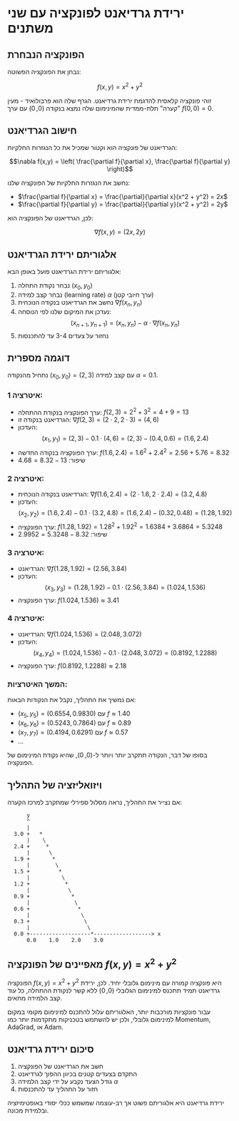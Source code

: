 # ירידת גרדיאנט לפונקציה עם שני משתנים

## הפונקציה הנבחרת
נבחן את הפונקציה הפשוטה:

$$f(x,y) = x^2 + y^2$$

זוהי פונקציה קלאסית להדגמת ירידת גרדיאנט. הגרף שלה הוא פרבולואיד - מעין "קערה" תלת-ממדית שהמינימום שלה נמצא בנקודה $(0,0)$ עם ערך $f(0,0) = 0$.

## חישוב הגרדיאנט

הגרדיאנט של פונקציה הוא וקטור שמכיל את כל הנגזרות החלקיות:

$$\nabla f(x,y) = \left( \frac{\partial f}{\partial x}, \frac{\partial f}{\partial y} \right)$$

נחשב את הנגזרות החלקיות של הפונקציה שלנו:

* $\frac{\partial f}{\partial x} = \frac{\partial}{\partial x}(x^2 + y^2) = 2x$
* $\frac{\partial f}{\partial y} = \frac{\partial}{\partial y}(x^2 + y^2) = 2y$

לכן, הגרדיאנט של הפונקציה הוא:

$$\nabla f(x,y) = (2x, 2y)$$

## אלגוריתם ירידת הגרדיאנט

אלגוריתם ירידת הגרדיאנט פועל באופן הבא:

1. נבחר נקודת התחלה $(x_0, y_0)$
2. נבחר קצב למידה (learning rate) $\alpha$ (ערך חיובי קטן)
3. נחשב את הגרדיאנט בנקודה הנוכחית $\nabla f(x_n, y_n)$
4. נעדכן את המיקום שלנו לפי הנוסחה:
   $$(x_{n+1}, y_{n+1}) = (x_n, y_n) - \alpha \cdot \nabla f(x_n, y_n)$$
5. נחזור על צעדים 3-4 עד להתכנסות

## דוגמה מספרית

נתחיל מהנקודה $(x_0, y_0) = (2, 3)$ עם קצב למידה $\alpha = 0.1$.

### איטרציה 1:
* ערך הפונקציה בנקודת ההתחלה: $f(2,3) = 2^2 + 3^2 = 4 + 9 = 13$
* הגרדיאנט בנקודה זו: $\nabla f(2,3) = (2 \cdot 2, 2 \cdot 3) = (4, 6)$
* העדכון:
  $$(x_1, y_1) = (2, 3) - 0.1 \cdot (4, 6) = (2, 3) - (0.4, 0.6) = (1.6, 2.4)$$
* ערך הפונקציה בנקודה החדשה: $f(1.6, 2.4) = 1.6^2 + 2.4^2 = 2.56 + 5.76 = 8.32$
* שיפור: $13 - 8.32 = 4.68$

### איטרציה 2:
* הגרדיאנט בנקודה הנוכחית: $\nabla f(1.6, 2.4) = (2 \cdot 1.6, 2 \cdot 2.4) = (3.2, 4.8)$
* העדכון:
  $$(x_2, y_2) = (1.6, 2.4) - 0.1 \cdot (3.2, 4.8) = (1.6, 2.4) - (0.32, 0.48) = (1.28, 1.92)$$
* ערך הפונקציה: $f(1.28, 1.92) = 1.28^2 + 1.92^2 = 1.6384 + 3.6864 = 5.3248$
* שיפור: $8.32 - 5.3248 = 2.9952$

### איטרציה 3:
* הגרדיאנט: $\nabla f(1.28, 1.92) = (2.56, 3.84)$
* העדכון:
  $$(x_3, y_3) = (1.28, 1.92) - 0.1 \cdot (2.56, 3.84) = (1.024, 1.536)$$
* ערך הפונקציה: $f(1.024, 1.536) \approx 3.41$

### איטרציה 4:
* הגרדיאנט: $\nabla f(1.024, 1.536) = (2.048, 3.072)$
* העדכון:
  $$(x_4, y_4) = (1.024, 1.536) - 0.1 \cdot (2.048, 3.072) = (0.8192, 1.2288)$$
* ערך הפונקציה: $f(0.8192, 1.2288) \approx 2.18$

### המשך האיטרציות:
אם נמשיך את התהליך, נקבל את הנקודות הבאות:
* $(x_5, y_5) = (0.6554, 0.9830)$ עם $f \approx 1.40$
* $(x_6, y_6) = (0.5243, 0.7864)$ עם $f \approx 0.89$
* $(x_7, y_7) = (0.4194, 0.6291)$ עם $f \approx 0.57$
* ...

בסופו של דבר, הנקודה תתקרב יותר ויותר ל-$(0,0)$, שהיא נקודת המינימום של הפונקציה.

## ויזואליזציה של התהליך

אם נצייר את התהליך, נראה מסלול ספירלי שמתקרב למרכז הקערה:

```
      y
      ^
      |
  3.0 +   *
      |    \
  2.4 +     *
      |      \
  1.9 +       *
      |        \
  1.5 +         *
      |          \
  1.2 +           *
      |            \
  0.9 +             *
      |              \
  0.6 +               *
      |                \
  0.3 +                 \
      |                  \
  0.0 +-------------------*------------------> x
      0.0    1.0    2.0    3.0
```

## מאפיינים של הפונקציה $f(x,y) = x^2 + y^2$

הפונקציה $f(x,y) = x^2 + y^2$ היא פונקציה קמורה עם מינימום גלובלי יחיד. לכן, ירידת גרדיאנט תמיד תתכנס למינימום הגלובלי $(0,0)$ ללא קשר לנקודת ההתחלה, כל עוד קצב הלמידה מתאים.

עבור פונקציות מורכבות יותר, האלגוריתם עלול להתכנס למינימום מקומי במקום למינימום גלובלי, ולכן יש להשתמש בטכניקות מתקדמות יותר כמו Momentum, AdaGrad, או Adam.

## סיכום ירידת גרדיאנט

1. חשב את הגרדיאנט של הפונקציה
2. התקדם בצעדים קטנים בכיוון ההפוך לגרדיאנט
3. גודל הצעד נקבע על ידי קצב הלמידה $\alpha$
4. חזור על התהליך עד להתכנסות

ירידת גרדיאנט היא אלגוריתם פשוט אך רב-עוצמה שמשמש ככלי יסודי באופטימיזציה ובלמידת מכונה.

